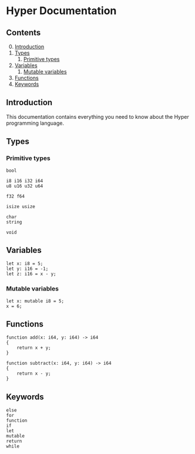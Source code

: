 # Hyper Documentation

## Contents
0. [Introduction](#introduction)
1. [Types](#types)
   1. [Primitive types](#primitive-types)
2. [Variables](#variables)
   1. [Mutable variables](#mutable-variables)
3. [Functions](#functions)
4. [Keywords](#keywords)

## Introduction
This documentation contains everything you need to know about the Hyper programming language.

## Types

### Primitive types
```hyper
bool

i8 i16 i32 i64
u8 u16 u32 u64

f32 f64

isize usize

char
string

void
```

## Variables
```hyper
let x: i8 = 5;
let y: i16 = -1;
let z: i16 = x - y;
```

### Mutable variables
```hyper
let x: mutable i8 = 5;
x = 6;
```

## Functions
```hyper
function add(x: i64, y: i64) -> i64
{
    return x + y;
}

function subtract(x: i64, y: i64) -> i64
{
    return x - y;
}
```

## Keywords
```hyper
else
for
function
if
let
mutable
return
while
```
